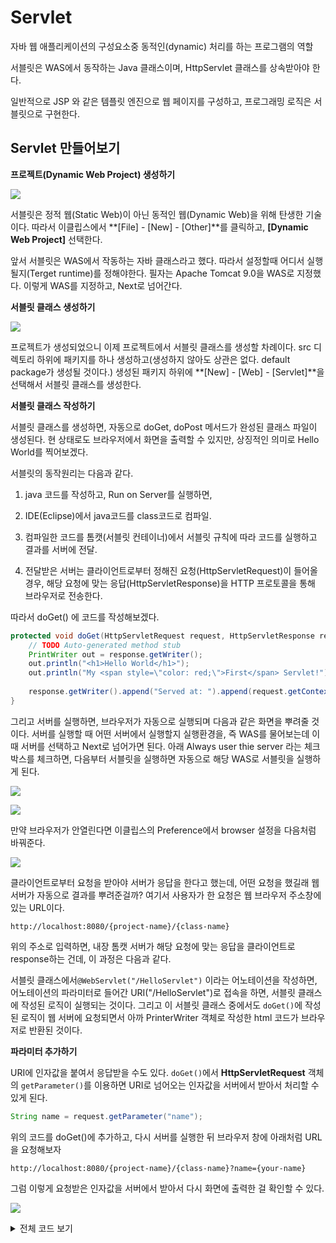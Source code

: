 # Servlet

자바 웹 애플리케이션의 구성요소중 동적인(dynamic) 처리를 하는 프로그램의 역할

서블릿은 WAS에서 동작하는 Java 클래스이며, HttpServlet 클래스를 상속받아야 한다.

일반적으로 JSP 와 같은 템플릿 엔진으로 웹 페이지를 구성하고, 프로그래밍 로직은 서블릿으로 구현한다.

## <a name="tutorial"></a>Servlet 만들어보기

**프로젝트(Dynamic Web Project) 생성하기**

![](https://lh3.googleusercontent.com/pw/ACtC-3e_WfwceYdP5cuuZ95jeXvaHFqdZ8k2LOpFJ4l2HvbJmbDTlgfmhKFL1CmmXiDKsdmMNoomt7nS0vY6SxdVx21TpAG4i_PoZfV8vMC52z3uNQMT4KcoZKbRPRlmHohpYFxPNtHw5zOw8h9pxnQPwjzKFg=w1442-h401-no?authuser=0)

서블릿은 정적 웹(Static Web)이 아닌 동적인 웹(Dynamic Web)을 위해 탄생한 기술이다. 따라서 이클립스에서 **[File] - [New] - [Other]**를 클릭하고, **[Dynamic Web Project]** 선택한다.

앞서 서블릿은 WAS에서 작동하는 자바 클래스라고 했다. 따라서 설정할때 어디서 실행될지(Terget runtime)를 정해야한다. 필자는 Apache Tomcat 9.0을 WAS로 지정했다. 이렇게 WAS를 지정하고, Next로 넘어간다.



**서블릿 클래스 생성하기**

![](https://lh3.googleusercontent.com/pw/ACtC-3d7U5AOmeMcSWTnBMQk0-S2cDNLYNYeMa74m4yWO1v4TwSuKAdgBXWgusWOWlBAJrPt2ow6yjvY6VVDAo5cvrnp3yzlECxyCegqVGXT5qnvQ03SwsTcPqtVWCslGwuwUNroepVnWpse4c0mFEWrJ-fXrg=w1442-h731-no?authuser=0)

 프로젝트가 생성되었으니 이제 프로젝트에서 서블릿 클래스를 생성할 차례이다. src 디렉토리 하위에 패키지를 하나 생성하고(생성하지 않아도 상관은 없다. default package가 생성될 것이다.) 생성된 패키지 하위에 **[New] - [Web] - [Servlet]**을 선택해서 서블릿 클래스를 생성한다. 



**서블릿 클래스 작성하기**

서블릿 클래스를 생성하면, 자동으로 doGet, doPost 메서드가 완성된 클래스 파일이 생성된다. 현 상태로도 브라우저에서 화면을 출력할 수 있지만, 상징적인 의미로 Hello World를 찍어보겠다.

서블릿의 동작원리는 다음과 같다. 

1) java 코드를 작성하고, Run on Server를 실행하면, 

2) IDE(Eclipse)에서 java코드를 class코드로 컴파일. 

3) 컴파일한 코드를 톰캣(서블릿 컨테이너)에서 서블릿 규칙에 따라 코드를 실행하고 결과를 서버에 전달.

4) 전달받은 서버는 클라이언트로부터 정해진 요청(HttpServletRequest)이 들어올 경우, 해당 요청에 맞는 응답(HttpServletResponse)을 HTTP 프로토콜을 통해 브라우저로 전송한다.

따라서 doGet() 에 코드를 작성해보겠다.

~~~java
protected void doGet(HttpServletRequest request, HttpServletResponse response) throws ServletException, IOException {
    // TODO Auto-generated method stub
    PrintWriter out = response.getWriter();
    out.println("<h1>Hello World</h1>");
    out.println("My <span style=\"color: red;\">First</span> Servlet!");
		
    response.getWriter().append("Served at: ").append(request.getContextPath());
}
~~~

그리고 서버를 실행하면, 브라우저가 자동으로 실행되며 다음과 같은 화면을 뿌려줄 것이다. 서버를 실행할 때 어떤 서버에서 실행할지 실행환경을, 즉 WAS를 물어보는데 이 때 서버를 선택하고 Next로 넘어가면 된다. 아래 Always user thie server 라는 체크박스를 체크하면, 다음부터 서블릿을 실행하면 자동으로 해당 WAS로 서블릿을 실행하게 된다. 

![](https://lh3.googleusercontent.com/pw/ACtC-3fyvjOK-IiC_a3kqWJ8ExHTcV4hP0Y-vttBTsg7tIgiv2me8cqnk96tQzmODde_v23teU-3Rnx9FRy4DkGAffzOzTphHO6Pf2ZMo673j2WxFXMUtx7fbTtyGgMUUgcyG0lJsoTZdtWx2nMZjPpUHtZAkw=w1442-h828-no?authuser=0)

![](https://lh3.googleusercontent.com/pw/ACtC-3fEx_pDV-1cFUA1J_XXS9YnExDOLt3Yr1t3MHskvgWuEA8QefNIMn7tCstFTavm7qTNhP6olILbOg1tmViYNwUXVJpI9J6Z4znlu7OACzw8Qu_otPDWxcqsvxf5maishI7QmH8voZ0RjE8es9DjE3q9lw=w936-h566-no?authuser=0)

만약 브라우저가 안열린다면 이클립스의 Preference에서 browser 설정을 다음처럼 바꿔준다.

![](https://lh3.googleusercontent.com/pw/ACtC-3eEN70TZdzfsc7LO4DMRseiIvGvZp5ngHHtcd-h1wpbhe1wKPOiRLRwvBws74VN4GeRDZrIivawyiIkebUnQTLs9S67YwLWj_pkot-i8qc8Ds9-_b-0Tu3_N0T7iL5Z9KpMM5fTkVwcUoB3gfT9WSV4aw=w1442-h1105-no?authuser=0)



클라이언트로부터 요청을 받아야 서버가 응답을 한다고 했는데, 어떤 요청을 했길래 웹 서버가 자동으로 결과를 뿌려준걸까? 여기서 사용자가 한 요청은 웹 브라우저 주소창에 있는 URL이다.

~~~
http://localhost:8080/{project-name}/{class-name}
~~~

위의 주소로 입력하면, 내장 톰캣 서버가 해당 요청에 맞는 응답을 클라이언트로 response하는 건데, 이 과정은 다음과 같다.

서블릿 클래스에서`@WebServlet("/HelloServlet")` 이라는 어노테이션을 작성하면, 어노테이션의 파라미터로 들어간 URI("/HelloServlet")로 접속을 하면, 서블릿 클래스에 작성된 로직이 실행되는 것이다. 그리고 이 서블릿 클래스 중에서도 `doGet()`에 작성된 로직이 웹 서버에 요청되면서 아까 PrinterWriter 객체로 작성한 html 코드가 브라우저로 반환된 것이다.



**파라미터 추가하기**

URI에 인자값을 붙여서 응답받을 수도 있다. `doGet()`에서 **HttpServletRequest** 객체의 `getParameter()`를 이용하면 URI로 넘어오는 인자값을 서버에서 받아서 처리할 수 있게 된다.

~~~java
String name = request.getParameter("name");
~~~

위의 코드를 doGet()에 추가하고, 다시 서버를 실행한 뒤 브라우저 창에 아래처럼 URL을 요청해보자 

~~~
http://localhost:8080/{project-name}/{class-name}?name={your-name}
~~~

그럼 이렇게 요청받은 인자값을 서버에서 받아서 다시 화면에 출력한 걸 확인할 수 있다.

![](https://lh3.googleusercontent.com/pw/ACtC-3c2y7yWuFE2xynmetTmsFmQc3KGwF1YIWbpIbpZwEVS6MDrb_DUR1SaPDG0DYkACXKCve2UpCF2QEJBiBGWIASe8HyjjyxjOYbH6xpE0uONEKhv_naItNbUPTX1ophkwFwhamZ4QzPRfq4hL6X3XgQYug=w1120-h348-no?authuser=0)



<details>
  <summary>전체 코드 보기</summary>
  <p>
    <script src="https://gist.github.com/devyoungjin/8e0c24b10bf70e9c2ba87d8ac2a5a3a1.js"></script>
  </p>
</details>


